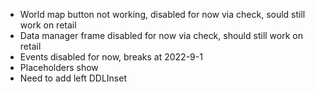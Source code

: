 - World map button not working, disabled for now via check, sould still work on retail
- Data manager frame disabled for now via check, should still work on retail
- Events disabled for now, breaks at 2022-9-1
- Placeholders show
- Need to add left DDLInset